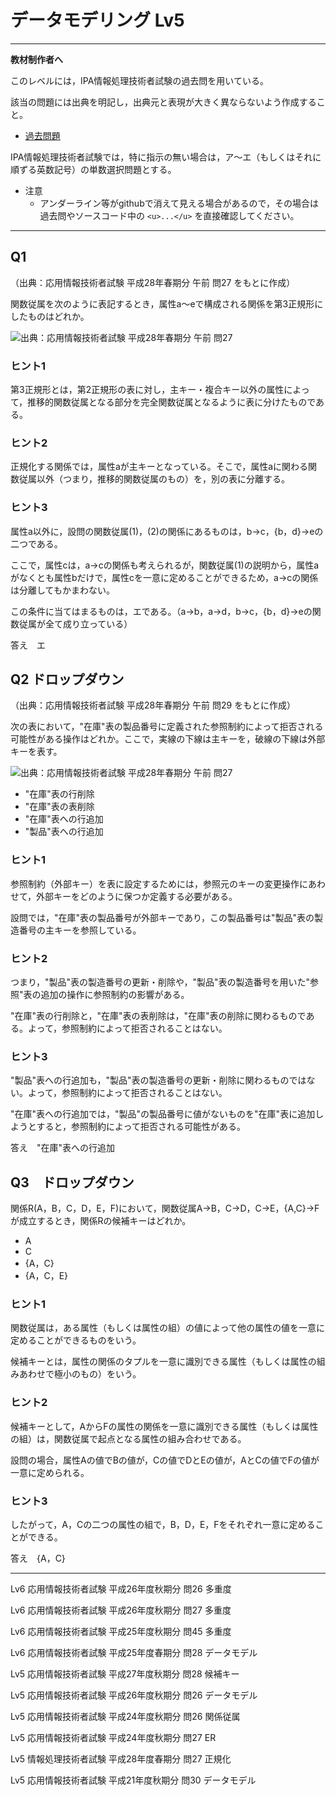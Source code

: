 # データモデリング Lv5

----

**教材制作者へ**

このレベルには，IPA情報処理技術者試験の過去問を用いている。

該当の問題には出典を明記し，出典元と表現が大きく異ならないよう作成すること。

- [過去問題](https://www.jitec.ipa.go.jp/1_04hanni_sukiru/_index_mondai.html)

IPA情報処理技術者試験では，特に指示の無い場合は，ア〜エ（もしくはそれに順ずる英数記号）の単数選択問題とする。

 
 - 注意
 	- アンダーライン等がgithubで消えて見える場合があるので，その場合は過去問やソースコード中の `<u>...</u>` を直接確認してください。

----

## Q1

（出典：応用情報技術者試験 平成28年春期分 午前 問27 をもとに作成）

関数従属を次のように表記するとき，属性a〜eで構成される関係を第3正規形にしたものはどれか。

![出典：応用情報技術者試験 平成28年春期分 午前 問27](./img/ipa_h28s_ap_am_q27.png)

### ヒント1

第3正規形とは，第2正規形の表に対し，主キー・複合キー以外の属性によって，推移的関数従属となる部分を完全関数従属となるように表に分けたものである。

### ヒント2

正規化する関係では，属性aが主キーとなっている。そこで，属性aに関わる関数従属以外（つまり，推移的関数従属のもの）を，別の表に分離する。

### ヒント3

属性a以外に，設問の関数従属(1)，(2)の関係にあるものは，b→c，{b，d}→eの二つである。

ここで，属性cは，a→cの関係も考えられるが，関数従属(1)の説明から，属性aがなくとも属性bだけで，属性cを一意に定めることができるため，a→cの関係は分離してもかまわない。

この条件に当てはまるものは，エである。（a→b，a→d，b→c，{b，d}→eの関数従属が全て成り立っている）

答え　エ

## Q2 ドロップダウン

（出典：応用情報技術者試験 平成28年春期分 午前 問29 をもとに作成）

次の表において，"在庫"表の製品番号に定義された参照制約によって拒否される可能性がある操作はどれか。ここで，実線の下線は主キーを，破線の下線は外部キーを表す。

![出典：応用情報技術者試験 平成28年春期分 午前 問27](./img/ipa_h28s_ap_am_q29.png)

- "在庫"表の行削除
- "在庫"表の表削除
- "在庫"表への行追加
- "製品"表への行追加

### ヒント1

参照制約（外部キー）を表に設定するためには，参照元のキーの変更操作にあわせて，外部キーをどのように保つか定義する必要がある。

設問では，"在庫"表の製品番号が外部キーであり，この製品番号は"製品"表の製造番号の主キーを参照している。

### ヒント2

つまり，"製品"表の製造番号の更新・削除や，"製品"表の製造番号を用いた"参照"表の追加の操作に参照制約の影響がある。

"在庫"表の行削除と，"在庫"表の表削除は，"在庫"表の削除に関わるものである。よって，参照制約によって拒否されることはない。

### ヒント3

"製品"表への行追加も，"製品"表の製造番号の更新・削除に関わるものではない。よって，参照制約によって拒否されることはない。

"在庫"表への行追加では，"製品"の製品番号に値がないものを"在庫"表に追加しようとすると，参照制約によって拒否される可能性がある。

答え　"在庫"表への行追加

## Q3　ドロップダウン

関係R(A，B，C，D，E，F)において，関数従属A→B，C→D，C→E，{A,C}→Fが成立するとき，関係Rの候補キーはどれか。

- A
- C
- {A，C}
- {A，C，E}

### ヒント1

関数従属は，ある属性（もしくは属性の組）の値によって他の属性の値を一意に定めることができるものをいう。

候補キーとは，属性の関係のタプルを一意に識別できる属性（もしくは属性の組みあわせで極小のもの）をいう。

### ヒント2

候補キーとして，AからFの属性の関係を一意に識別できる属性（もしくは属性の組）は，関数従属で起点となる属性の組み合わせである。

設問の場合，属性Aの値でBの値が，Cの値でDとEの値が，AとCの値でFの値が一意に定められる。

### ヒント3

したがって，A，Cの二つの属性の組で，B，D，E，Fをそれぞれ一意に定めることができる。

答え　{A，C}

---


Lv6 応用情報技術者試験 平成26年度秋期分 問26 多重度

Lv6 応用情報技術者試験 平成26年度秋期分 問27 多重度

Lv6 応用情報技術者試験 平成25年度秋期分 問45 多重度

Lv6 応用情報技術者試験 平成25年度春期分 問28 データモデル

Lv5 応用情報技術者試験 平成27年度秋期分 問28 候補キー

Lv5 応用情報技術者試験 平成26年度秋期分 問26 データモデル

Lv5 応用情報技術者試験 平成24年度秋期分 問26 関係従属

Lv5 応用情報技術者試験 平成24年度秋期分 問27 ER

Lv5 情報処理技術者試験 平成28年度春期分 問27 正規化

Lv5 応用情報技術者試験 平成21年度秋期分 問30 データモデル 
